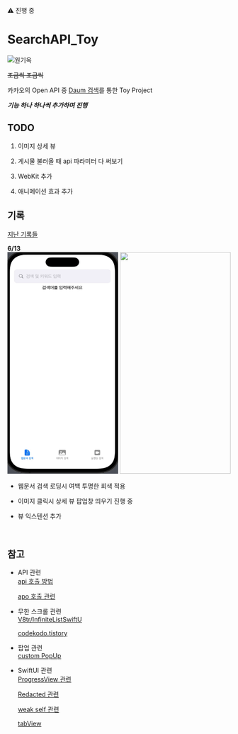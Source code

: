 ⚠️ 진행 중

# SearchAPI_Toy

![원기옥](https://media.tenor.com/E7fROB_zqFAAAAAC/%EC%9B%90%EA%B8%B0%EC%98%A5.gif)
<br/>

~~조금씩 조금씩~~
<br/>

카카오의 Open API 중 [Daum 검색](https://developers.kakao.com/docs/latest/ko/daum-search/dev-guide)를 통한 Toy Project
<br/>

**_기능 하나 하나씩 추가하며 진행_**
<br/>

## TODO

1. 이미지 상세 뷰
   <br/>
2. 게시물 불러올 때 api 파라미터 다 써보기
   <br/>

3. WebKit 추가
   <br/>

4. 애니메이션 효과 추가
   <br/>

## 기록

[지난 기록들](https://github.com/BOLTB0X/SearchAPI_Toy/blob/main/resultHistory.md)
<br/>

**6/13**
<br/>
<img src="https://github.com/BOLTB0X/SearchAPI_Toy/blob/main/gif/tabView_%EC%A0%81%EC%9A%A9.gif?raw=true" width="250" height="500"/> <img src="https://github.com/BOLTB0X/SearchAPI_Toy/blob/main/gif/%EC%9D%B4%EB%AF%B8%EC%A7%80_%ED%8C%9D%EC%97%85_%EC%9E%84%EC%8B%9C.gif?raw=true" width="250" height="500"/>
<br/>

- 웹문서 검색 로딩시 여백 투명한 회색 적용
  <br/>

- 이미지 클릭시 상세 뷰 팝업창 띄우기 진행 중
  <br/>

- 뷰 익스텐션 추가
  <br/>

<br/>

## 참고

- API 관련
  <br/>
  [api 호출 방법](https://donghoon.io/blog/swift_image_search/)
  <br/>

  [apo 호출 관련](https://rldd.tistory.com/215)

- 무한 스크롤 관련
  <br/>
  [V8tr/InfiniteListSwiftU](https://github.com/V8tr/InfiniteListSwiftUI)
  <br/>

  [codekodo.tistory](https://codekodo.tistory.com/207)
  <br/>

- 팝업 관련
  <br/>
  [custom PopUp](https://github.com/SnowLukin/CustomPopUp)
  <br/>

- SwiftUI 관련
  <br/>
  [ProgressView 관련](https://seons-dev.tistory.com/entry/SwiftUI-ProgressView-작업-진행률)
  <br/>

  [Redacted 관련](https://seons-dev.tistory.com/entry/SwiftUI-Redacted)
  <br/>

  [weak self 관련](https://ios-development.tistory.com/926)
  <br/>

  [tabView](https://seons-dev.tistory.com/entry/SwiftUI-TabView)
  <br/>
